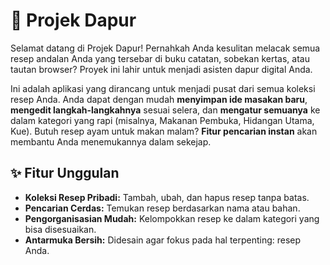 # 🍳 Projek Dapur

Selamat datang di Projek Dapur! Pernahkah Anda kesulitan melacak semua resep andalan Anda yang tersebar di buku catatan, sobekan kertas, atau tautan browser? Proyek ini lahir untuk menjadi asisten dapur digital Anda.

Ini adalah aplikasi yang dirancang untuk menjadi pusat dari semua koleksi resep Anda. Anda dapat dengan mudah **menyimpan ide masakan baru**, **mengedit langkah-langkahnya** sesuai selera, dan **mengatur semuanya** ke dalam kategori yang rapi (misalnya, Makanan Pembuka, Hidangan Utama, Kue). Butuh resep ayam untuk makan malam? **Fitur pencarian instan** akan membantu Anda menemukannya dalam sekejap.

## ✨ Fitur Unggulan

* **Koleksi Resep Pribadi:** Tambah, ubah, dan hapus resep tanpa batas.
* **Pencarian Cerdas:** Temukan resep berdasarkan nama atau bahan.
* **Pengorganisasian Mudah:** Kelompokkan resep ke dalam kategori yang bisa disesuaikan.
* **Antarmuka Bersih:** Didesain agar fokus pada hal terpenting: resep Anda.